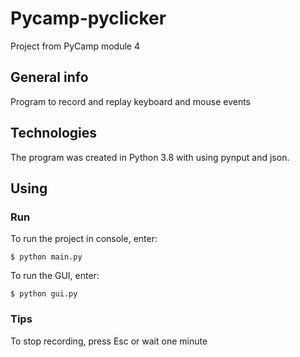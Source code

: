 # Pycamp-pyclicker
Project from PyCamp module 4

## General info
Program to record and replay keyboard and mouse events

## Technologies
The program was created in Python 3.8 with using pynput and json.

## Using

### Run
To run the project in console, enter:
```
$ python main.py
```

To run the GUI, enter:
```
$ python gui.py
```

### Tips
To stop recording, press Esc or wait one minute
